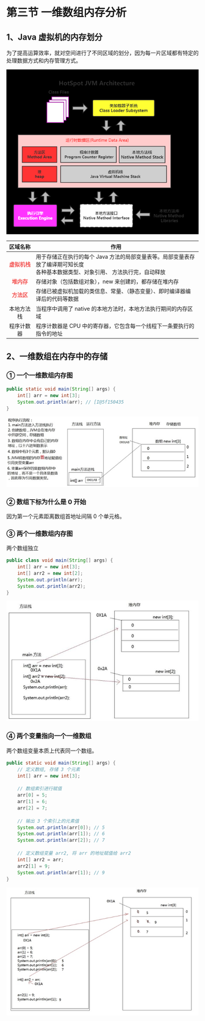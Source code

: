 # 第三节 一维数组内存分析

## 1、Java 虚拟机的内存划分

为了提高运算效率，就对空间进行了不同区域的划分，因为每一片区域都有特定的处理数据方式和内存管理方式。

![](https://raw.githubusercontent.com/wehome-h/typora-images-repository/main/images/20240423103427.png)

| 区域名称 | 作用 |
| :-: | - |
| <strong style="color: #f3514f;">虚拟机栈</strong> | 用于存储正在执行的每个 Java 方法的局部变量表等。局部变量表存放了编译期可知长度 <br> 各种基本数据类型、对象引用、 方法执行完，自动释放 |
| <strong style="color: #f3514f;">堆内存</strong> | 存储对象（包括数组对象），new 来创建的，都存储在堆内存 |
| <strong style="color: #f3514f;">方法区</strong> | 存储已被虚拟机加载的类信息、常量、（静态变量）、即时编译器编译后的代码等数据 |
| 本地方法栈 | 当程序中调用了 native 的本地方法时，本地方法执行期间的内存区域 |
| 程序计数器 | 程序计数器是 CPU 中的寄存器，它包含每一个线程下一条要执行的指令的地址 |

## 2、一维数组在内存中的存储

### ① 一个一维数组内存图

```java
public static void main(String[] args) {
    int[] arr = new int[3];
    System.out.println(arr); // [I@5f150435
}
```

![](https://raw.githubusercontent.com/wehome-h/typora-images-repository/main/images/20240423104208.png)

### ② 数组下标为什么是 0 开始

因为第一个元素距离数组首地址间隔 0 个单元格。

### ③ 两个一维数组内存图

两个数组独立

```java
public class void main(String[] args) {
    int[] arr = new int[3];
    int[] arr2 = new int[2];
    System.out.println(arr);
    System.out.println(arr2);
}
```

![](https://raw.githubusercontent.com/wehome-h/typora-images-repository/main/images/20240423104321.png)

### ④ 两个变量指向一个一维数组

两个数组变量本质上代表同一个数组。

```java
public static void main(String[] args) {
    // 定义数组, 存储 3 个元素
    int[] arr = new int[3];

    // 数组索引进行赋值
    arr[0] = 5;
    arr[1] = 6;
    arr[2] = 7;

    // 输出 3 个索引上的元素值
    System.out.println(arr[0]); // 5
    System.out.println(arr[1]); // 6
    System.out.println(arr[2]); // 7

    // 定义数组变量 arr2, 将 arr 的地址赋值给 arr2
    int[] arr2 = arr;
    arr2[1] = 9;
    System.out.println(arr[1]); // 9
}
```

![](https://raw.githubusercontent.com/wehome-h/typora-images-repository/main/images/20240423104519.png)